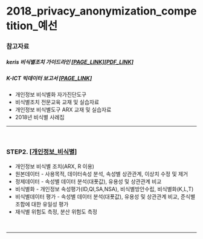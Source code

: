 # 2018_privacy_anonymization_competition_예선

### 참고자료

##### keris 비식별조치 가이드라인 [[PAGE_LINK]](http://www.keris.or.kr/know/kn_support02.jsp?bbsid=board18&gbn=view&gp=1&ps=10&sp=&sw=&ob=sor1&ix=25823&orderkey=3)[[PDF_LINK]](http://www.keris.or.kr/board/pb_downloadNew.jsp?bbs_num=22455&ix=25823)


##### K-ICT 빅데이터 보고서 [[PAGE_LINK]](https://kbig.kr/portal/kbig/knowledge/files/bigdata_report.page)
  * 개인정보 비식별화 자가진단도구 
  * 비식별조치 전문교육 교재 및 실습자료  
  * 개인정보 비식별도구 ARX 교재 및 실습자료 
  * 2018년 비식별 사례집 

----

<br>

### STEP2. [[개인정보_비식별]](https://github.com/zel0rd/2018_privacy_anonymization_competition/tree/master/1.예선)
- 개인정보 비식별 조치(ARX, R 이용)  
- 원본데이터 - 사용목적, 데이터속성 분석, 속성별 상관관계, 이상치 수정 및 제거  
- 정제데이터 - 속성별 데이터 분석(대푯값), 유용성 및 상관관계 비교  
- 비식별화 - 개인정보 속성평가(ID,QI,SA,NSA), 비식별방안수립, 비식별화(K,L,T)
- 비식별데이터 평가 - 속성별 데이터 분석(대푯값), 유용성 및 상관관계 비교, 준식별 조합에 대한 유일성 평가  
- 재식별 위험도 측정, 분산 위험도 측정 
  
<br>

----
